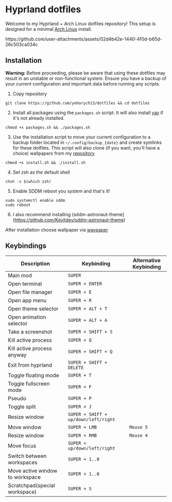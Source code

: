 # Hyprland dotfiles

Welcome to my Hyprland + Arch Linux dotfiles repository! This setup is designed for a minimal [Arch Linux](https://wiki.archlinux.org/title/Arch_Linux) install.
<p>https://github.com/user-attachments/assets/02d4b42e-1440-4f0d-b65d-26c503ca034c</p>

## Installation

**Warning:** Before proceeding, please be aware that using these dotfiles may result in an unstable or non-functional system.  Ensure you have a backup of your current configuration and important data before running any scripts.

1. Copy repository
```shell
git clone https://github.com/yehorych13/dotfiles && cd dotfiles
```
2. Install all packages using the `packages.sh` script. It will also install [yay](https://github.com/Jguer/yay) if it's not already installed.
```shell
chmod +x packages.sh && ./packages.sh
```
 
3. Use the installation script to move your current configuration to a backup folder located in `~/.config/backup_{date}` and create symlinks for these dotfiles. This script will also clone (if you want, you'll have a choice) wallpapers from my [repository](https://github.com/yehorych13/wallpapers)
```shell
chmod +x install.sh && ./install.sh
```

4. Set zsh as the default shell
```
chsh -s $(which zsh)
```

5. Enable SDDM reboot you system and that's it!
```shell
sudo systemctl enable sddm
sudo reboot
```

6. I also recommend installing (sddm-astronaut-theme](https://github.com/Keyitdev/sddm-astronaut-theme)

After installation choose wallpaper via [waypaper](https://github.com/anufrievroman/waypaper)
## Keybindings
|Description|Keybinding|Alternative Keybinding                        
|----------------|-------------------------------|-------------|
|Main mod        |`SUPER`                        ||
|Open terminal   |`SUPER + ENTER`            ||
|Open file manager|`SUPER + E`||
|Open app menu|`SUPER + R`||
|Open theme selector|`SUPER + ALT + T`||
|Open animation selector|`SUPER + ALT + A`||
|Take a screenshot|`SUPER + SHIFT + S`||
|Kill active process|`SUPER + Q`||
|Kill active process anyway|`SUPER + SHIFT + Q`||
|Exit from hyprland|`SUPER + SHIFT + DELETE`||
|Toggle floating mode|`SUPER + T`||
|Toggle fullscreen mode|`SUPER + F`||
|Pseudo|`SUPER + P`||
|Toggle split|`SUPER + J`||
|Resize window|`SUPER + SHIFT + up/down/left/right`||
|Move window|`SUPER + LMB`|`Mouse 5`|
|Resize window|`SUPER + RMB`|`Mouse 4`|
|Move focus|`SUPER + up/down/left/right`|
|Switch between workspaces|`SUPER + 1..0`|
|Move active window to workspace|`SUPER + 1..0`|
|Scratchpad(special workspace)|`SUPER + S`|
